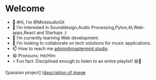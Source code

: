 # Welcome

- 👋 #Hi, I’m @MintstudioGit
- 👀 I’m interested in Sounddesign,Audio Processing,Pyton,AI,Web-apps,React and Startups :)
- 🌱 I’m currently learning Web development.
- 💞️ I’m looking to collaborate on tech solutions for music applications.
- 📫 How to reach me admin@mastermint.studio
- 😄 Pronouns: He/Him
- ⚡ Fun fact: Disciplined enough to listen to an entire playlist! 😄🎵



![passion project] ([description of image](https://mint-waitlist.framer.website)



<!---
MintstudioGit/MintstudioGit is a ✨ special ✨ repository because its `README.md` (this file) appears on your GitHub profile.
You can click the Preview link to take a look at your changes.
--->
